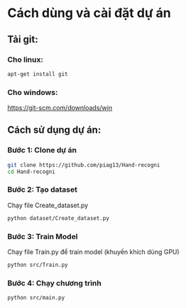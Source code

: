 # Cách dùng và cài đặt dự án

## Tải git:

### Cho linux:
```bash
apt-get install git
```
### Cho windows: 
https://git-scm.com/downloads/win

## Cách sử dụng dự án:

### Bước 1: Clone dự án
```bash
git clone https://github.com/piag13/Hand-recogni
cd Hand-recogni
```
### Bước 2: Tạo dataset
Chạy file Create_dataset.py
```bash
python dataset/Create_dataset.py
```
### Bước 3: Train Model
Chạy file Train.py để train model (khuyến khích dùng GPU)
```bash
python src/Train.py
```
### Bước 4: Chạy chương trình
```bash
python src/main.py
```
